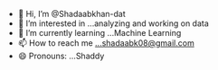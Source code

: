 - 👋 Hi, I’m @Shadaabkhan-dat
- 👀 I’m interested in ...analyzing and working on data
- 🌱 I’m currently learning ...Machine Learning
- 📫 How to reach me ...shadaabk08@gmail.com
- 😄 Pronouns: ...Shaddy


<!---
Shadaabkhan-dat/Shadaabkhan-dat is a ✨ special ✨ repository because its `README.md` (this file) appears on your GitHub profile.
You can click the Preview link to take a look at your changes.
--->
